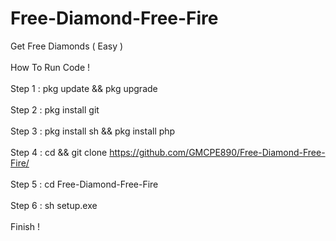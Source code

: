 # Free-Diamond-Free-Fire
Get Free Diamonds ( Easy )<br>
<br>
How To Run Code !<br>
<br>
Step 1 : pkg update && pkg upgrade<br>
<br>
Step 2 : pkg install git<br>
<br>
Step 3 : pkg install sh && pkg install php<br>
<br>
Step 4 : cd && git clone https://github.com/GMCPE890/Free-Diamond-Free-Fire/<br>
<br>
Step 5 : cd Free-Diamond-Free-Fire<br>
<br>
Step 6 : sh setup.exe<br>
<br>
Finish !<br>

